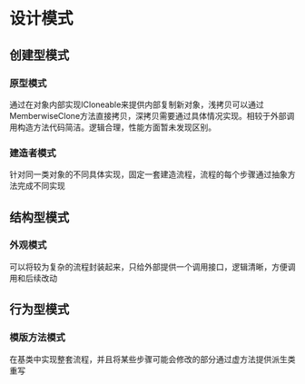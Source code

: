 ﻿# 设计模式

## 创建型模式

### 原型模式

通过在对象内部实现ICloneable来提供内部复制新对象，浅拷贝可以通过MemberwiseClone方法直接拷贝，深拷贝需要通过具体情况实现。相较于外部调用构造方法代码简洁。逻辑合理，性能方面暂未发现区别。

### 建造者模式

针对同一类对象的不同具体实现，固定一套建造流程，流程的每个步骤通过抽象方法完成不同实现

## 结构型模式

### 外观模式

可以将较为复杂的流程封装起来，只给外部提供一个调用接口，逻辑清晰，方便调用和后续改动

## 行为型模式

### 模版方法模式

在基类中实现整套流程，并且将某些步骤可能会修改的部分通过虚方法提供派生类重写